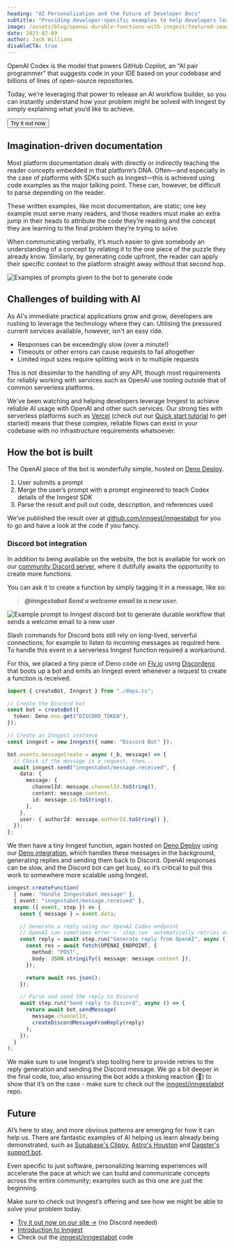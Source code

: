 ```yaml
---
heading: "AI Personalization and the Future of Developer Docs"
subtitle: "Providing developer-specific examples to help developers learn how to use the Inngest SDK. The beginning of AI-personalized learning flows for users."
image: /assets/blog/openai-durable-functions-with-inngest/featured-image.png
date: 2023-02-09
author: Jack Williams
disableCTA: true
---
```


OpenAI Codex is the model that powers GitHub Copilot, an “AI pair programmer” that suggests code in your IDE based on your codebase and billions of lines of open-source repositories.

Today, we’re leveraging that power to release an AI workflow builder, so you can instantly understand how your problem might be solved with Inngest by simply explaining what you’d like to achieve.

<aside>
  <Button href="/ai-personalized-documentation" arrow="right">
    <span className="text-white">Try it out now</span>
  </Button>
</aside>

## Imagination-driven documentation

Most platform documentation deals with directly or indirectly teaching the reader concepts embedded in that platform’s DNA. Often—and especially in the case of platforms with SDKs such as Inngest—this is achieved using code examples as the major talking point. These can, however, be difficult to parse depending on the reader.

These written examples, like most documentation, are static; one key example must serve many readers, and those readers must make an extra jump in their heads to attribute the code they’re reading and the concept they are learning to the final problem they’re trying to solve.

When communicating verbally, it’s much easier to give somebody an understanding of a concept by relating it to the one piece of the puzzle they already know. Similarly, by generating code upfront, the reader can apply their specific context to the platform straight away without that second hop.

![Examples of prompts given to the bot to generate code](/assets/blog/openai-durable-functions-with-inngest/prompt-examples.png)

## Challenges of building with AI

As AI's immediate practical applications grow and grow, developers are rushing to leverage the technology where they can. Utilising the pressured current services available, however, isn't an easy ride.

- Responses can be exceedingly slow (over a minute!)
- Timeouts or other errors can cause requests to fail altogether
- Limited input sizes require splitting work in to multiple requests

This is not dissimilar to the handling of any API, though most requirements for reliably working with services such as OpenAI use tooling outside that of common serverless platforms.

We've been watching and helping developers leverage Inngest to achieve reliable AI usage with OpenAI and other such services. Our strong ties with serverless platforms such as [Vercel](https://vercel.com/integrations/inngest) (check out our [Quick start tutorial](/docs) to get started) means that these complex, reliable flows can exist in your codebase with no infrastructure requirements whatsoever.

## How the bot is built

The OpenAI piece of the bot is wonderfully simple, hosted on [Deno Deploy](https://deno.com/deploy).

1. User submits a prompt
2. Merge the user’s prompt with a prompt engineered to teach Codex details of the Inngest SDK
3. Parse the result and pull out code, description, and references used

We’ve published the result over at [github.com/inngest/inngestabot](http://github.com/inngest/inngestabot) for you to go and have a look at the code if you fancy.

### Discord bot integration

In addition to being available on the website, the bot is available for work on our [community Discord server](https://www.inngest.com/discord), where it dutifully awaits the opportunity to create more functions.

You can ask it to create a function by simply tagging it in a message, like so:

> **_@inngestabot Send a welcome email to a new user._**

![Example prompt to Inngest discord bot to generate durable workflow that sends a welcome email to a new user](/assets/blog/openai-durable-functions-with-inngest/discord-message.gif)

Slash commands for Discord bots still rely on long-lived, serverful connections, for example to listen to incoming messages as required here. To handle this event in a serverless Inngest function required a workaround.

For this, we placed a tiny piece of Deno code on [Fly.io](http://Fly.io) using [Discordeno](https://deno.land/x/discordeno) that boots up a bot and emits an Inngest event whenever a request to create a function is received.

```ts
import { createBot, Inngest } from "./deps.ts";

// Create the Discord bot
const bot = createBot({
  token: Deno.env.get("DISCORD_TOKEN"),
});

// Create an Inngest instance
const inngest = new Inngest({ name: "Discord Bot" });

bot.events.messageCreate = async (_b, message) => {
  // Check if the message is a request, then...
  await inngest.send("inngestabot/message.received", {
    data: {
      message: {
        channelId: message.channelId.toString(),
        content: message.content,
        id: message.id.toString(),
      },
    },
    user: { authorId: message.authorId.toString() },
  });
};
```

We then have a tiny Inngest function, again hosted on [Deno Deploy](https://deno.com/deploy) using our [Deno integration](https://www.inngest.com/docs/sdk/serve#framework-fresh-deno), which handles these messages in the background, generating replies and sending them back to Discord. OpenAI responses can be slow, and the Discord bot can get busy, so it’s critical to pull this work to somewhere more scalable using Inngest.

```ts
inngest.createFunction(
  { name: "Handle Inngestabot message" },
  { event: "inngestabot/message.received" },
  async ({ event, step }) => {
    const { message } = event.data;

    // Generate a reply using our OpenAI Codex endpoint
    // OpenAI can sometimes error — `step.run` automatically retries on errors
    const reply = await step.run("Generate reply from OpenAI", async () => {
      const res = await fetch(OPENAI_ENDPOINT, {
        method: "POST",
        body: JSON.stringify({ message: message.content }),
      });

      return await res.json();
    });

    // Parse and send the reply to Discord
    await step.run("Send reply to Discord", async () => {
      return await bot.sendMessage(
        message.channelId,
        createDiscordMessageFromReply(reply)
      );
    });
  }
);
```

We make sure to use Inngest’s step tooling here to provide retries to the reply generation and sending the Discord message. We go a bit deeper in the final code, too, also ensuring the bot adds a thinking reaction (🤔) to show that it’s on the case - make sure to check out the [inngest/inngestabot](https://github.com/inngest/inngestabot) repo.

## Future

AI’s here to stay, and more obvious patterns are emerging for how it can help us. There are fantastic examples of AI helping us learn already being demonstrated, such as [Supabase's Clippy](https://supabase.com/blog/chatgpt-supabase-docs?ref=inngest), [Astro's Houston](https://houston.astro.build/) and [Dagster's support bot](https://dagster.io/blog/chatgpt-langchain).

Even specific to just software, personalizing learning experiences will accelerate the pace at which we can build and communicate concepts across the entire community; examples such as this one are just the beginning.

Make sure to check out Inngest’s offering and see how we might be able to solve your problem today.

- [Try it out now on our site →](/ai-personalized-documentation) (no Discord needed)
- [Introduction to Inngest](/docs)
- Check out the [inngest/inngestabot](https://github.com/inngest/inngestabot) code
